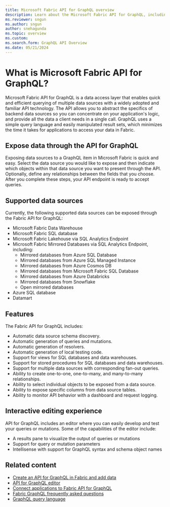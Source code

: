 ```yaml
---
title: Microsoft Fabric API for GraphQL overview
description: Learn about the Microsoft Fabric API for GraphQL, including supported data sources and how to expose them to a GraphQL item.
ms.reviewer: sngun
ms.author: sngun
author: snehagunda
ms.topic: overview
ms.custom:
ms.search.form: GraphQL API Overview
ms.date: 05/21/2024
---
```


# What is Microsoft Fabric API for GraphQL?

Microsoft Fabric API for GraphQL is a data access layer that enables quick and efficient querying of multiple data sources with a widely adopted and familiar API technology. The API allows you to abstract the specifics of backend data sources so you can concentrate on your application's logic, and provide all the data a client needs in a single call. GraphQL uses a simple query language and easily manipulated result sets, which minimizes the time it takes for applications to access your data in Fabric.

## Expose data through the API for GraphQL

Exposing data sources to a GraphQL item in Microsoft Fabric is quick and easy. Select the data source you would like to expose and then indicate which objects within that data source you want to present through the API. Optionally, define any relationships between the fields that you choose. After you complete these steps, your API endpoint is ready to accept queries.

## Supported data sources

Currently, the following supported data sources can be exposed through the Fabric API for GraphQL:

- Microsoft Fabric Data Warehouse
- Microsoft Fabric SQL database
- Microsoft Fabric Lakehouse via SQL Analytics Endpoint
- Microsoft Fabric Mirrored Databases via SQL Analytics Endpoint, including:
    - Mirrored databases from Azure SQL Database
    - Mirrored databases from Azure SQL Managed Instance
    - Mirrored databases from Azure Cosmos DB
    - Mirrored databases from Microsoft Fabric SQL Database
    - Mirrored databases from Azure Databricks
    - Mirrored databases from Snowflake
    - Open mirrored databases
- Azure SQL database
- Datamart

## Features

The Fabric API for GraphQL includes:

- Automatic data source schema discovery.
- Automatic generation of queries and mutations.
- Automatic generation of resolvers.
- Automatic generation of local testing code.
- Support for views for SQL databases and data warehouses.
- Support for stored procedures for SQL databases and data warehouses.
- Support for multiple data sources with corresponding fan-out queries.
- Ability to create one-to-one, one-to-many, and many-to-many relationships.
- Ability to select individual objects to be exposed from a data source.
- Ability to expose specific columns from data source tables.
- Ability to monitor API behavior with a dashboard and request logging.

## Interactive editing experience

API for GraphQL includes an editor where you can easily develop and test your queries or mutations. Some of the capabilities of the editor include:

- A results pane to visualize the output of queries or mutations
- Support for query or mutation parameters
- Intellisense with support for GraphQL syntax and schema object names

## Related content

- [Create an API for GraphQL in Fabric and add data](get-started-api-graphql.md)
- [API for GraphQL editor](api-graphql-editor.md)
- [Connect applications to Fabric API for GraphQL](connect-apps-api-graphql.md)
- [Fabric GraphQL frequently asked questions](graphql-faq.yml)
- [GraphQL query language](https://graphql.org/learn)

